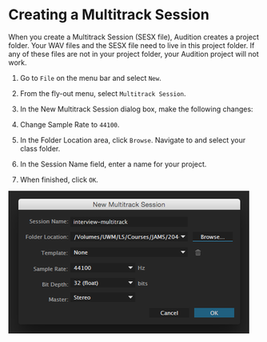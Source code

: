 # Creating a Multitrack Session

When you create a Multitrack Session \(SESX file\), Audition creates a project folder. Your WAV files and the SESX file need to live in this project folder. If any of these files are not in your project folder, your Audition project will not work.

1. Go to `File` on the menu bar and select `New`.
2. From the fly-out menu, select `Multitrack Session`.
3. In the New Multitrack Session dialog box, make the following changes:
  1. Change Sample Rate to `44100`.
  2. In the Folder Location area, click `Browse`. Navigate to and select your class folder.
  3. In the Session Name field, enter a name for your project.

4. When finished, click `OK`.

![Text text texst extra long text Text text texst extra long text Text text texst extra long text](/assets/creating-multitrack-session.png)

